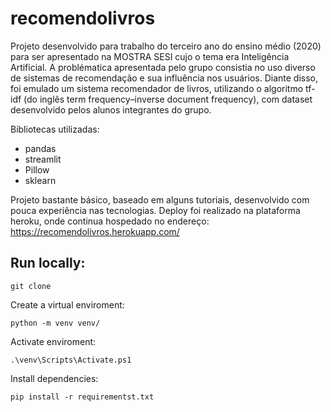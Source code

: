 # recomendolivros

Projeto desenvolvido para trabalho do terceiro ano do ensino médio (2020) para ser apresentado na MOSTRA SESI cujo o tema era Inteligência Artificial. A problématica apresentada pelo grupo consistia no uso diverso de sistemas de recomendação e sua influência nos usuários. Diante disso, foi emulado um sistema recomendador de livros, utilizando o algoritmo tf-idf (do inglês term frequency–inverse document frequency), com dataset desenvolvido pelos alunos integrantes do grupo.

Bibliotecas utilizadas:
- pandas
- streamlit
- Pillow
- sklearn

Projeto bastante básico, baseado em alguns tutoriais, desenvolvido com pouca experiência nas tecnologias.
Deploy foi realizado na plataforma heroku, onde continua hospedado no endereço: https://recomendolivros.herokuapp.com/

## Run locally:

```console
git clone
```

Create a virtual enviroment:
```console
python -m venv venv/
```

Activate enviroment:
```console
.\venv\Scripts\Activate.ps1
```

Install dependencies:
```console
pip install -r requirementst.txt
```